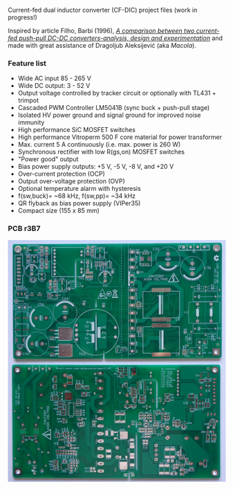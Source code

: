 Current-fed dual inductor converter (CF-DIC) project files (work in progress!)

Inspired by article Filho, Barbi (1996), *[A comparison between two current-fed push-pull DC-DC converters-analysis, design and experimentation](https://www.researchgate.net/publication/3673781_A_comparison_between_two_current-fed_push-pull_DC-DC_converters-analysis_design_and_experimentation)* and made with great assistance of Dragoljub Aleksijević (aka *Macola*).

### Feature list

* Wide AC input 85 - 265 V
* Wide DC output: 3 - 52 V
* Output voltage controlled by tracker circuit or optionally with TL431 + trimpot
* Cascaded PWM Controller LM5041B (sync buck + push-pull stage)
* Isolated HV power ground and signal ground for improved noise immunity
* High performance SiC MOSFET switches
* High performance Vitroperm 500 F core material for power transformer
* Max. current 5 A continuously (i.e. max. power is 260 W)
* Synchronous rectifier with low R(gs,on) MOSFET switches
* "Power good" output
* Bias power supply outputs: +5 V, -5 V, -8 V, and +20 V
* Over-current protection (OCP)
* Output over-voltage protection (OVP)
* Optional temperature alarm with hysteresis
* f(sw,buck)= ~68 kHz, f(sw,pp)= ~34 kHz
* QR flyback as bias power supply (VIPer35)
* Compact size (155 x 85 mm)

### PCB r3B7

![PCB top layer](Images/Bare_PCB_r3B7.JPG)
